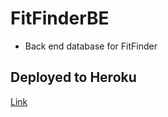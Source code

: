 # FitFinderBE
* Back end database for FitFinder

## Deployed to Heroku
[Link](https://fitfinderbe.herokuapp.com/)
